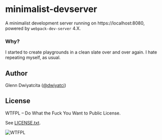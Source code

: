 # minimalist-devserver

A minimalist development server running on https://localhost:8080, powered by
`webpack-dev-server` 4.X.

### Why?

I started to create playgrounds in a clean slate over and over again. I hate
repeating myself, as usual.

## Author

Glenn Dwiyatcita ([@dwiyatci](http://tiny.cc/dwiyatci))

## License

WTFPL – Do What the Fuck You Want to Public License.

See [LICENSE.txt](LICENSE.txt).

![WTFPL](http://www.wtfpl.net/wp-content/uploads/2012/12/wtfpl-badge-1.png)
